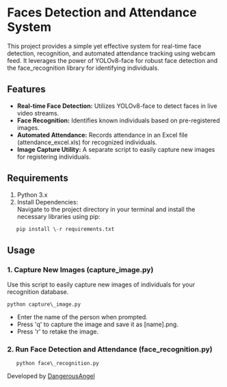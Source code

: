 # **Faces Detection and Attendance System**

This project provides a simple yet effective system for real-time face detection, recognition, and automated attendance tracking using webcam feed. It leverages the power of YOLOv8-face for robust face detection and the face\_recognition library for identifying individuals.

## **Features**

* **Real-time Face Detection:** Utilizes YOLOv8-face to detect faces in live video streams.  
* **Face Recognition:** Identifies known individuals based on pre-registered images.  
* **Automated Attendance:** Records attendance in an Excel file (attendance\_excel.xls) for recognized individuals.  
* **Image Capture Utility:** A separate script to easily capture new images for registering individuals.

## **Requirements**

1. Python 3.x  
2. Install Dependencies:  
   Navigate to the project directory in your terminal and install the necessary libraries using pip:  
```python
   pip install \-r requirements.txt
```

## **Usage**

### **1\. Capture New Images (capture\_image.py)**

Use this script to easily capture new images of individuals for your recognition database.
```
python capture\_image.py
```
* Enter the name of the person when prompted.  
* Press 'q' to capture the image and save it as \[name\].png.  
* Press 'r' to retake the image.

### **2\. Run Face Detection and Attendance (face\_recognition.py)**
```
   python face\_recognition.py
```
Developed by [DangerousAngel](https://linktr.ee/DangerousAngel)





